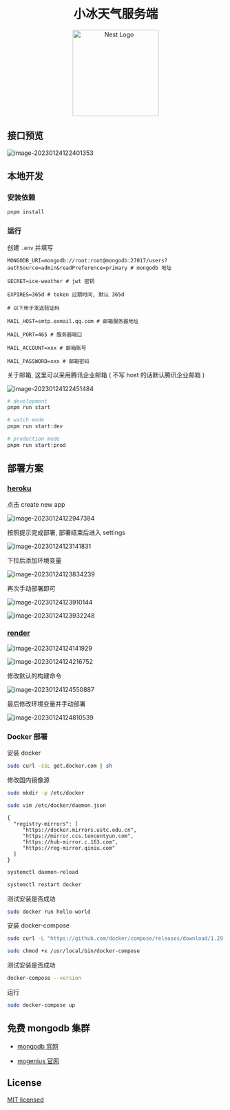 <div align="center">
  <h1>小冰天气服务端</h1>
  <a href="http://nestjs.com/" target="blank">
    <img src="https://nestjs.com/img/logo-small.svg" width="200" alt="Nest Logo" />
  </a>
</div>

## 接口预览

![image-20230124122401353](../assets/image-20230124122401353.png)

## 本地开发

### 安装依赖

```bash
pnpm install
```

### 运行

创建 `.env` 并填写 

```
MONGODB_URI=mongodb://root:root@mongodb:27017/users?authSource=admin&readPreference=primary # mongodb 地址

SECRET=ice-weather # jwt 密钥

EXPIRES=365d # token 过期时间, 默认 365d

# 以下用于发送验证码

MAIL_HOST=smtp.exmail.qq.com # 邮箱服务器地址

MAIL_PORT=465 # 服务器端口

MAIL_ACCOUNT=xxx # 邮箱账号

MAIL_PASSWORD=xxx # 邮箱密码
```

关于邮箱, 这里可以采用腾讯企业邮箱 ( 不写 host 的话默认腾讯企业邮箱 )

![image-20230124122451484](../assets/image-20230124122451484.png)

```bash
# development
pnpm run start

# watch mode
pnpm run start:dev

# production mode
pnpm run start:prod
```

## 部署方案

### [heroku](https://dashboard.heroku.com)

点击 create new app

![image-20230124122947384](../assets/image-20230124122947384.png)

按照提示完成部署, 部署结束后进入 settings

![image-20230124123141831](../assets/image-20230124123141831.png)

下拉后添加环境变量

![image-20230124123834239](../assets/image-20230124123834239.png)

再次手动部署即可

![image-20230124123910144](../assets/image-20230124123910144.png)

![image-20230124123932248](../assets/image-20230124123932248.png)

### [render](https://render.com)

![image-20230124124141929](../assets/image-20230124124141929.png)

![image-20230124124216752](../assets/image-20230124124216752.png)

修改默认的构建命令

![image-20230124124550887](../assets/image-20230124124550887.png)

最后修改环境变量并手动部署

![image-20230124124810539](../assets/image-20230124124810539.png)

### Docker 部署

安装 docker

```bash
sudo curl -sSL get.docker.com | sh
```

修改国内镜像源

```bash
sudo mkdir -p /etc/docker
```

```bash
sudo vim /etc/docker/daemon.json
```

```
{
  "registry-mirrors": [
     "https://docker.mirrors.ustc.edu.cn",
     "https://mirror.ccs.tencentyun.com",
     "https://hub-mirror.c.163.com",
     "https://reg-mirror.qiniu.com"
  ]
}
```

```bash
systemctl daemon-reload
```

```bash
systemctl restart docker
```

测试安装是否成功

```bash
sudo docker run hello-world
```

安装 docker-compose

```bash
sudo curl -L "https://github.com/docker/compose/releases/download/1.29.2/docker-compose-$(uname -s)-$(uname -m)" -o /usr/local/bin/docker-compose
```

```bash
sudo chmod +x /usr/local/bin/docker-compose
```

测试安装是否成功

```bash
docker-compose --version
```

运行

```bash
sudo docker-compose up
```

## 免费 mongodb 集群

- [mongodb 官网](https://cloud.mongodb.com)

- [mogenius 官网](https://mogenius.com)

## License

[MIT licensed](LICENSE)
